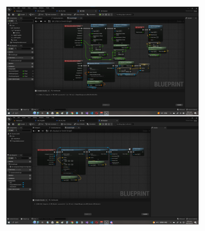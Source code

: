 ![](https://github.com/Sho1007/L20230424/blob/main/P38.png)
![](https://github.com/Sho1007/L20230424/blob/main/Rocket.png)